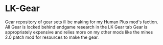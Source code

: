 # LK-Gear
Gear repository of gear sets ill be making for my Human Plus mod's faction.
All Gear is locked behind endgame research in the LK Gear tab
Gear is appropriately expensive and relies more on my other mods like the mines 2.0 patch mod for resources to make the gear. 
